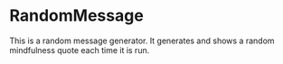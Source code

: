 # RandomMessage
This is a random message generator. It generates and shows a random mindfulness quote each time it is run. 
